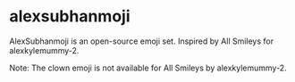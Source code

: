 # alexsubhanmoji
AlexSubhanmoji is an open-source emoji set.
Inspired by All Smileys for alexkylemummy-2.

Note: The clown emoji is not available for All Smileys by alexkylemummy-2.
